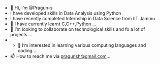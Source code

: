 - 👋 Hi, I’m @Pragun-s
-  I have developed  skills in Data Analysis using Python
- I have recently completed Internship in Data Science from IIT Jammu
- 🌱 I have currently learnt C,C++,Python  ...
- 💞️ I’m looking to collaborate on technological skills and fo a lot of projects ...
- - 👀 I’m interested in learning various computing languages and coding...
- 📫 How to reach me via pragunsh@gmail.com...


<!---
Pragun-s/Pragun-s is a ✨ special ✨ repository because its `README.md` (this file) appears on your GitHub profile.
You can click the Preview link to take a look at your changes.
--->
